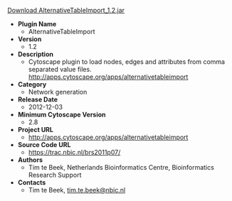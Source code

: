 <a href="AlternativeTableImport_1.2.jar">Download AlternativeTableImport_1.2.jar</a>

* __Plugin Name__
  * AlternativeTableImport
* __Version__
  * 1.2
* __Description__
  * Cytoscape plugin to load nodes, edges and attributes from comma separated value files. http://apps.cytoscape.org/apps/alternativetableimport
* __Category__
  * Network generation
* __Release Date__
  * 2012-12-03
* __Minimum Cytoscape Version__
  * 2.8
* __Project URL__
  * http://apps.cytoscape.org/apps/alternativetableimport
* __Source Code URL__
  * https://trac.nbic.nl/brs2011p07/
* __Authors__
  * Tim te Beek, Netherlands Bioinformatics Centre, Bioinformatics Research Support
* __Contacts__
  * Tim te Beek, tim.te.beek@nbic.nl
